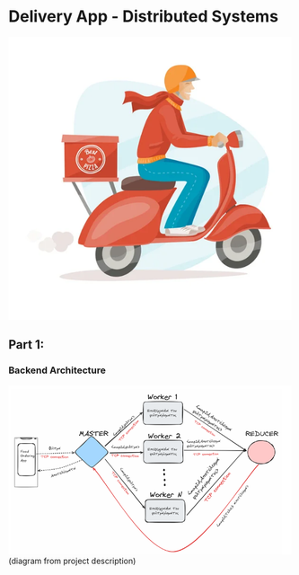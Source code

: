 # Delivery App - Distributed Systems
![alt text](resources/DeliveryImage.png)

## **Part 1:**

### Backend Architecture

![alt text](resources/BackendArchitecture.png)
(diagram from project description)